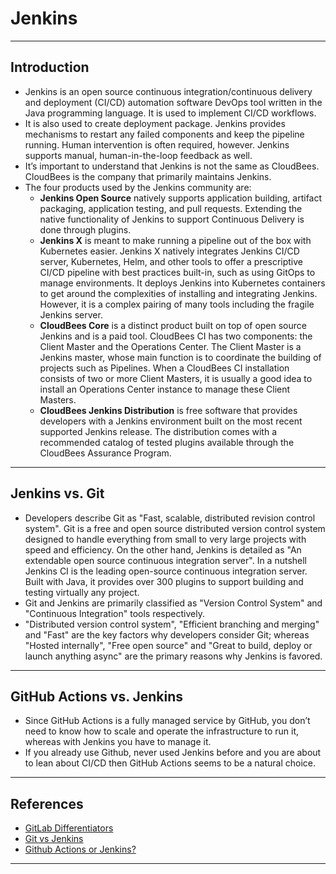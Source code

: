 # Jenkins
***

## Introduction
- Jenkins is an open source continuous integration/continuous delivery and deployment (CI/CD) automation software DevOps tool written in the Java programming language. It is used to implement CI/CD workflows. 
- It is also used to create deployment package. Jenkins provides mechanisms to restart any failed components and keep the pipeline running. Human intervention is often required, however. Jenkins supports manual, human-in-the-loop feedback as well.
- It’s important to understand that Jenkins is not the same as CloudBees. CloudBees is the company that primarily maintains Jenkins.
- The four products used by the Jenkins community are:
  - **Jenkins Open Source** natively supports application building, artifact packaging, application testing, and pull requests. Extending the native functionality of Jenkins to support Continuous Delivery is done through plugins.
  - **Jenkins X** is meant to make running a pipeline out of the box with Kubernetes easier. Jenkins X natively integrates Jenkins CI/CD server, Kubernetes, Helm, and other tools to offer a prescriptive CI/CD pipeline with best practices built-in, such as using GitOps to manage environments. It deploys Jenkins into Kubernetes containers to get around the complexities of installing and integrating Jenkins. However, it is a complex pairing of many tools including the fragile Jenkins server.
  - **CloudBees Core** is a distinct product built on top of open source Jenkins and is a paid tool. CloudBees CI has two components: the Client Master and the Operations Center. The Client Master is a Jenkins master, whose main function is to coordinate the building of projects such as Pipelines. When a CloudBees CI installation consists of two or more Client Masters, it is usually a good idea to install an Operations Center instance to manage these Client Masters.
  - **CloudBees Jenkins Distribution** is free software that provides developers with a Jenkins environment built on the most recent supported Jenkins release. The distribution comes with a recommended catalog of tested plugins available through the CloudBees Assurance Program.
***

## Jenkins vs. Git
- Developers describe Git as "Fast, scalable, distributed revision control system". Git is a free and open source distributed version control system designed to handle everything from small to very large projects with speed and efficiency. On the other hand, Jenkins is detailed as "An extendable open source continuous integration server". In a nutshell Jenkins CI is the leading open-source continuous integration server. Built with Java, it provides over 300 plugins to support building and testing virtually any project.
- Git and Jenkins are primarily classified as "Version Control System" and "Continuous Integration" tools respectively.
- "Distributed version control system", "Efficient branching and merging" and "Fast" are the key factors why developers consider Git; whereas "Hosted internally", "Free open source" and "Great to build, deploy or launch anything async" are the primary reasons why Jenkins is favored.
***

## GitHub Actions vs. Jenkins
- Since GitHub Actions is a fully managed service by GitHub, you don’t need to know how to scale and operate the infrastructure to run it, whereas with Jenkins you have to manage it.
- If you already use Github, never used Jenkins before and you are about to lean about CI/CD then GitHub Actions seems to be a natural choice.
***

## References
- [GitLab Differentiators](https://about.gitlab.com/devops-tools/jenkins-vs-gitlab/gitlab-differentiators/)
- [Git vs Jenkins](https://stackshare.io/stackups/git-vs-jenkins)
- [Github Actions or Jenkins?](https://blog.bitsrc.io/github-actions-or-jenkins-making-the-right-choice-for-you-9ac774684c8)
***
